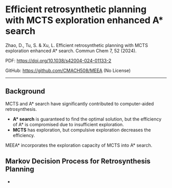 # Efficient retrosynthetic planning with MCTS exploration enhanced A* search

Zhao, D., Tu, S. & Xu, L. Efficient retrosynthetic planning with MCTS exploration enhanced A* search. Commun Chem 7, 52 (2024).

PDF: https://doi.org/10.1038/s42004-024-01133-2

GitHub: https://github.com/CMACH508/MEEA (No License)

---

## Background

MCTS and A* search have significantly contributed to computer-aided retrosynthesis.

* **A\* search** is guaranteed to find the optimal solution, but the efficiency of A* is compromised due to insufficient exploration.
* **MCTS** has exploration, but compulsive exploration decreases the efficiency. 

MEEA* incorporates the exploration capacity of MCTS into A* search.

## Markov Decision Process for Retrosynthesis Planning

* 

